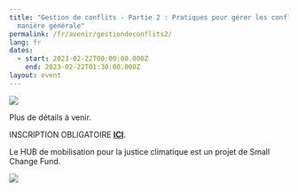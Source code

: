 ```yaml
---
title: "Gestion de conflits - Partie 2 : Pratiques pour gérer les conflits de
  manière générale"
permalink: /fr/avenir/gestiondeconflits2/
lang: fr
dates:
  - start: 2023-02-22T00:00:00.000Z
    end: 2023-02-22T01:30:00.000Z
layout: event
---
```

![](/media/gestiondecon2.png)

P﻿lus de détails à venir.

I﻿NSCRIPTION OBLIGATOIRE **[ICI](https://us02web.zoom.us/meeting/register/tZMkfu2rrjsuGdZo46NleT7U4JdARBFfNzad)**.

L﻿e HUB de mobilisation pour la justice climatique est un projet de Small Change Fund.

![](/media/sans_titre_6_.png)
